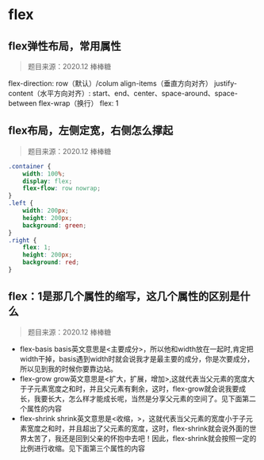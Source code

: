 # flex

## flex弹性布局，常用属性

> 题目来源：2020.12 棒棒糖

flex-direction: row（默认）/colum
align-items（垂直方向对齐）
justify-content（水平方向对齐）: start、end、center、space-around、space-between
flex-wrap（换行）
flex: 1

## flex布局，左侧定宽，右侧怎么撑起

> 题目来源：2020.12 棒棒糖

```css
.container {
    width: 100%;
    display: flex;
    flex-flow: row nowrap;
}
.left {
    width: 200px;
    height: 200px;
    background: green;
}
.right {
    flex: 1;
    height: 200px;
    background: red;
}
```

## flex：1是那几个属性的缩写，这几个属性的区别是什么

> 题目来源：2020.12 棒棒糖

- flex-basis basis英文意思是<主要成分>，所以他和width放在一起时,肯定把width干掉，basis遇到width时就会说我才是最主要的成分，你是次要成分，所以见到我的时候你要靠边站。
- flex-grow grow英文意思是<扩大，扩展，增加>,这就代表当父元素的宽度大于子元素宽度之和时，并且父元素有剩余，这时，flex-grow就会说我要成长，我要长大，怎么样才能成长呢，当然是分享父元素的空间了。见下面第二个属性的内容
- flex-shrink shrink英文意思是<收缩，>，这就代表当父元素的宽度小于子元素宽度之和时，并且超出了父元素的宽度，这时，flex-shrink就会说外面的世界太苦了，我还是回到父亲的怀抱中去吧！因此，flex-shrink就会按照一定的比例进行收缩。见下面第三个属性的内容
